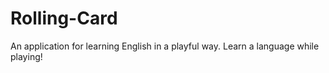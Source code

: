 # Rolling-Card
An application for learning English in a playful way. Learn a language while playing!
